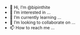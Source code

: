 - 👋 Hi, I’m @bipinthite
- 👀 I’m interested in ...
- 🌱 I’m currently learning ...
- 💞️ I’m looking to collaborate on ...
- 📫 How to reach me ...

<!---
bipinthite/bipinthite is a ✨ special ✨ repository because its `README.md` (this file) appears on your GitHub profile.
You can click the Preview link to take a look at your changes.
--->
